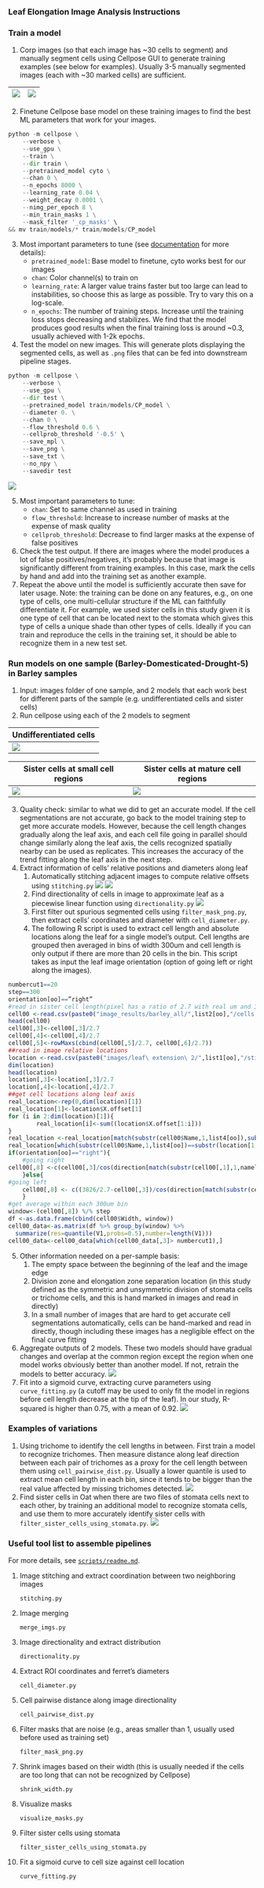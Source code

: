 ### **Leaf Elongation Image Analysis Instructions**

### Train a model

1. Corp images (so that each image has \~30 cells to segment) and manually
   segment cells using Cellpose GUI to generate training examples (see below for
   examples). Usually 3-5 manually segmented images (each with \~30 marked
   cells) are sufficient.

| ![](/images/marked_cells1.png)  | ![](/images/marked_cells2.png) |
| ------------- | ------------- |

2. Finetune Cellpose base model on these training images to find the best ML
   parameters that work for your images.

```python
python -m cellpose \
   	--verbose \
   	--use_gpu \
   	--train \
   	--dir train \
   	--pretrained_model cyto \
   	--chan 0 \
   	--n_epochs 8000 \
   	--learning_rate 0.04 \
   	--weight_decay 0.0001 \
   	--nimg_per_epoch 8 \
   	--min_train_masks 1 \
   	--mask_filter '_cp_masks' \
&& mv train/models/* train/models/CP_model
```

3. Most important parameters to tune (see
   [documentation](https://cellpose.readthedocs.io/en/latest/cli.html) for more
   details):
   * `pretrained_model`: Base model to finetune, cyto works best for our images
   * `chan`: Color channel(s) to train on
   * `learning_rate`: A larger value trains faster but too large can lead to
     instabilities, so choose this as large as possible. Try to vary this on a
     log-scale.
   * `n_epochs`: The number of training steps. Increase until the training loss
     stops decreasing and stabilizes. We find that the model produces good
     results when the final training loss is around \~0.3, usually achieved with
     1-2k epochs.
4. Test the model on new images. This will generate plots displaying the
   segmented cells, as well as `.png` files that can be fed into downstream
   pipeline stages.

```python
python -m cellpose \
   	--verbose \
   	--use_gpu \
   	--dir test \
   	--pretrained_model train/models/CP_model \
   	--diameter 0. \
   	--chan 0 \
   	--flow_threshold 0.6 \
   	--cellprob_threshold '-0.5' \
   	--save_mpl \
   	--save_png \
   	--save_txt \
   	--no_npy \
   	--savedir test
```

![](/images/segmented_plots.png)

5. Most important parameters to tune:
   * `chan`: Set to same channel as used in training
   * `flow_threshold`: Increase to increase number of masks at the expense of
     mask quality
   * `cellprob_threshold`: Decrease to find larger masks at the expense of false
      positives
6. Check the test output. If there are images where the model produces a lot of
   false positives/negatives, it’s probably because that image is significantly
   different from training examples. In this case, mark the cells by hand and
   add into the training set as another example.
7. Repeat the above until the model is sufficiently accurate then save for later
   usage. Note: the training can be done on any features, e.g., on one type of
   cells, one multi-cellular structure if the ML can faithfully differentiate
   it. For example, we used sister cells in this study given it is one type of
   cell that can be located next to the stomata which gives this type of cells a
   unique shade than other types of cells. Ideally if you can train and
   reproduce the cells in the training set, it should be able to recognize them
   in a new test set.

### Run models on one sample (Barley-Domesticated-Drought-5) in Barley samples

1. Input: images folder of one sample, and 2 models that each work best for
   different parts of the sample (e.g. undifferentiated cells and sister cells)
2. Run cellpose using each of the 2 models to segment

| Undifferentiated cells  |
| ------------- |
| ![](/images/undifferentiated.png) |

| Sister cells at small cell regions  | Sister cells at mature cell regions |
| ------------- | ------------- |
| ![](/images/sister_small.png) | ![](/images/sister_mature.png) |

3. Quality check: similar to what we did to get an accurate model. If the cell
   segmentations are not accurate, go back to the model training step to get
   more accurate models. However, because the cell length changes gradually
   along the leaf axis, and each cell file going in parallel should change
   similarly along the leaf axis, the cells recognized spatially nearby can be
   used as replicates. This increases the accuracy of the trend fitting along
   the leaf axis in the next step.
4. Extract information of cells’ relative positions and diameters along leaf
   1. Automatically stitching adjacent images to compute relative offsets using
      `stitching.py`
      ![](/images/sitching1.png) ![](/images/sitching2.png)
   2. Find directionality of cells in image to approximate leaf as a piecewise
      linear function using `directionality.py`
      ![](/images/directionality.png)
   3. First filter out spurious segmented cells using `filter_mask_png.py`, then
      extract cells’ coordinates and diameter with `cell_diameter.py`.
   4. The following R script is used to extract cell length and absolute
      locations along the leaf for a single model’s output. Cell lengths are
      grouped then averaged in bins of width 300um and cell length is only
      output if there are more than 20 cells in the bin. This script takes as
      input the leaf image orientation (option of going left or right along the
      images).

```r
numbercut1==20
step==300
orientation[oo]==”right”
#read in sister cell length(pixel has a ratio of 2.7 with real um and 3826 as total image length)
cell00 <-read.csv(paste0("image_results/barley_all/",list2[oo],"/cells.csv"), header=T)
head(cell00)
cell00[,3]<-cell00[,3]/2.7
cell00[,4]<-cell00[,4]/2.7
cell00[,5]<-rowMaxs(cbind(cell00[,5]/2.7, cell00[,6]/2.7))
##read in image relative locations
location <-read.csv(paste0("images/leaf\ extension\ 2/",list1[oo],"/stitching_result.csv"), header=T)
dim(location)
head(location)
location[,3]<-location[,3]/2.7
location[,4]<-location[,4]/2.7
##get cell locations along leaf axis
real_location<-rep(0,dim(location)[1])
real_location[1]<-location$X.offset[1]
for (i in 2:dim(location)[1]){
		real_location[i]<-sum((location$X.offset[1:i]))
}
real_location <-real_location[match(substr(cell00$Name,1,list4[oo]),substr(location[,2],1,list4[oo]))]
real_location[which(substr(cell00$Name,1,list4[oo])==substr(location[1,1],1,list4[oo]))] <-0
if(orientation[oo]=="right"){
	#going right
cell00[,8] <-c(cell00[,3]/cos(direction[match(substr(cell00[,1],1,namelength[oo]),substr(direction[,1],1,namelength[oo]) ),2])+ real_location)-emptylength-divisionzone
	}else{
#going left
	cell00[,8] <- c((3826/2.7-cell00[,3])/cos(direction[match(substr(cell00[,1],1,namelength[oo]),substr(direction[,1],1,namelength[oo]) ),2])- real_location)-emptylength-divisionzone
	}
#get average within each 300um bin
window<-(cell00[,8]) %/% step
df <-as.data.frame(cbind(cell00$Width, window))
cell00_data<-as.matrix(df %>% group_by(window) %>%
  summarize(res=quantile(V1,probs=0.5),number=length(V1)))
cell00_data<-cell00_data[which(cell00_data[,3]> numbercut1),]
```

5. Other information needed on a per-sample basis:
   1. The empty space between the beginning of the leaf and the image edge
   2. Division zone and elongation zone separation location (in this study
      defined as the symmetric and unsymmetric division of stomata cells or
      trichome cells, and this is hand marked in images and read in directly)
   3. In a small number of images that are hard to get accurate cell
      segmentations automatically, cells can be hand-marked and read in
      directly, though including these images has a negligible effect on the
      final curve fitting
6. Aggregate outputs of 2 models. These two models should have gradual changes
   and overlap at the common region except the region when one model works
   obviously better than another model. If not, retrain the models to better
   accuracy.
   ![](/images/model_output.png)
7. Fit into a sigmoid curve, extracting curve parameters using
   `curve_fitting.py` (a cutoff may be used to only fit the model in regions
   before cell length decrease at the tip of the leaf). In our study, R-squared is
   higher than 0.75, with a mean of 0.92.
   ![](/images/curve_fit.png)

### Examples of variations

1. Using trichome to identify the cell lengths in between. First train a model
   to recognize trichomes. Then measure distance along leaf direction between
   each pair of trichomes as a proxy for the cell length between them using
   `cell_pairwise_dist.py`. Usually a lower quantile is used to extract mean
   cell length in each bin, since it tends to be bigger than the real value
   affected by missing trichomes detected.
   ![](/images/trichrome.png)
2. Find sister cells in Oat when there are two files of stomata cells next to
   each other, by training an additional model to recognize stomata cells, and
   use them to more accurately identify sister cells with
   `filter_sister_cells_using_stomata.py`.
   ![](/images/sister_stomata.png)

### Useful tool list to assemble pipelines

For more details, see [`scripts/readme.md`](/scripts/readme.md).

1. Image stitching and extract coordination between two neighboring images

   `stitching.py`

2. Image merging

   `merge_imgs.py`

3. Image directionality and extract distribution

   `directionality.py`

4. Extract ROI coordinates and ferret’s diameters

   `cell_diameter.py`

5. Cell pairwise distance along image directionality

   `cell_pairwise_dist.py`

6. Filter masks that are noise (e.g., areas smaller than 1, usually used before
   used as training set)

   `filter_mask_png.py`

7. Shrink images based on their width (this is usually needed if the cells are
   too long that can not be recognized by Cellpose)

   `shrink_width.py`

8. Visualize masks

   `visualize_masks.py`

9. Filter sister cells using stomata

   `filter_sister_cells_using_stomata.py`

10. Fit a sigmoid curve to cell size against cell location

    `curve_fitting.py`
